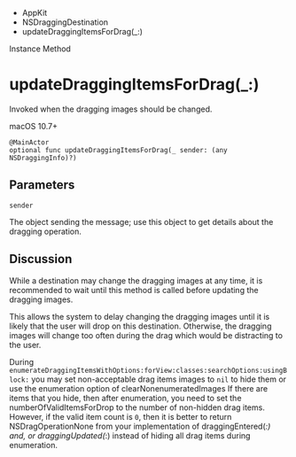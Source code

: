 

- AppKit
- NSDraggingDestination
-  updateDraggingItemsForDrag(\_:) 

Instance Method

# updateDraggingItemsForDrag(\_:)

Invoked when the dragging images should be changed.

macOS 10.7+

``` source
@MainActor
optional func updateDraggingItemsForDrag(_ sender: (any NSDraggingInfo)?)
```

## Parameters 

`sender`  

The object sending the message; use this object to get details about the dragging operation.

## Discussion

While a destination may change the dragging images at any time, it is recommended to wait until this method is called before updating the dragging images.

This allows the system to delay changing the dragging images until it is likely that the user will drop on this destination. Otherwise, the dragging images will change too often during the drag which would be distracting to the user.

During `enumerateDraggingItemsWithOptions:forView:classes:searchOptions:usingBlock:` you may set non-acceptable drag items images to `nil` to hide them or use the enumeration option of clearNonenumeratedImages If there are items that you hide, then after enumeration, you need to set the numberOfValidItemsForDrop to the number of non-hidden drag items. However, if the valid item count is `0`, then it is better to return NSDragOperationNone from your implementation of draggingEntered(_:) and, or draggingUpdated(_:) instead of hiding all drag items during enumeration.

